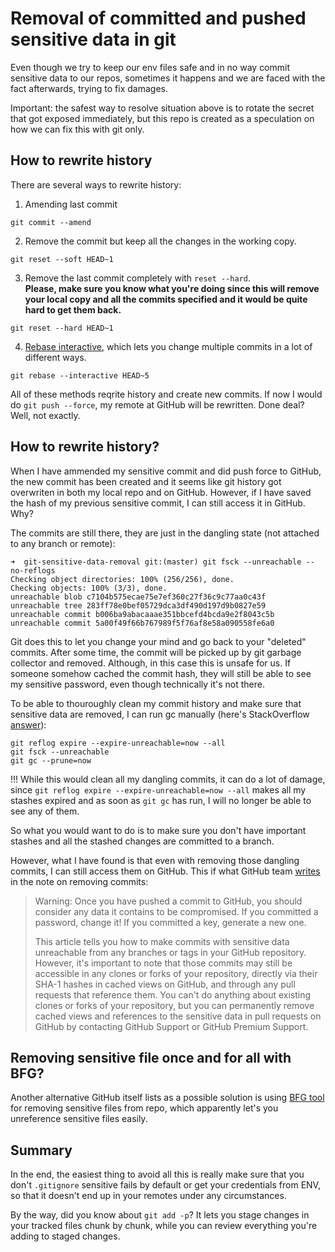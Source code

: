 # Removal of committed and pushed sensitive data in git

Even though we try to keep our env files safe and in no way commit sensitive data to our repos, sometimes it happens and we are faced with the fact afterwards, trying to fix damages.

Important: the safest way to resolve situation above is to rotate the secret that got exposed immediately, but this repo is created as a speculation on how we can fix this with git only.

## How to rewrite history
There are several ways to rewrite history:
1. Amending last commit
```
git commit --amend
```
2. Remove the commit but keep all the changes in the working copy.
```
git reset --soft HEAD~1
```
3. Remove the last commit completely with `reset --hard`.  
**Please, make sure you know what you're doing since this will remove your local copy and all the commits specified and it would be quite hard to get them back.**
```
git reset --hard HEAD~1
```
4. [Rebase interactive](https://git-scm.com/book/en/v2/Git-Tools-Rewriting-History), which lets you change multiple commits in a lot of different ways.
```
git rebase --interactive HEAD~5
```

All of these methods reqrite history and create new commits. If now I would do `git push --force`, my remote at GitHub will be rewritten. Done deal? Well, not exactly.

## How to rewrite history?

When I have ammended my sensitive commit and did push force to GitHub, the new commit has been created and it seems like git history got overwriten in both my local repo and on GitHub. However, if I have saved the hash of my previous sensitive commit, I can still access it in GitHub. Why?

The commits are still there, they are just in the dangling state (not attached to any branch or remote):
```
➜  git-sensitive-data-removal git:(master) git fsck --unreachable --no-reflogs
Checking object directories: 100% (256/256), done.
Checking objects: 100% (3/3), done.
unreachable blob c7104b575ecae75e7ef360c27f36c9c77aa0c43f
unreachable tree 283ff78e0bef05729dca3df490d197d9b0827e59
unreachable commit b006ba9abacaaae351bbcefd4bcda9e2f8043c5b
unreachable commit 5a00f49f66b767989f5f76af8e58a090558fe6a0
```

Git does this to let you change your mind and go back to your "deleted" commits. After some time, the commit will be picked up by git garbage collector and removed. Although, in this case this is unsafe for us. If someone somehow cached the commit hash, they will still be able to see my sensitive password, even though technically it's not there.

To be able to thouroughly clean my commit history and make sure that sensitive data are removed, I can run gc manually (here's StackOverflow [answer](https://stackoverflow.com/questions/3765234/listing-and-deleting-git-commits-that-are-under-no-branch-dangling)):

```
git reflog expire --expire-unreachable=now --all
git fsck --unreachable
git gc --prune=now
```

!!! While this would clean all my dangling commits, it can do a lot of damage, since `git reflog expire --expire-unreachable=now --all` makes all my stashes expired and as soon as `git gc` has run, I will no longer be able to see any of them.

So what you would want to do is to make sure you don't have important stashes and all the stashed changes are committed to a branch.

However, what I have found is that even with removing those dangling commits, I can still access them on GitHub.
This if what GitHub team [writes](https://help.github.com/en/articles/removing-sensitive-data-from-a-repository) in the note on removing commits:

> Warning: Once you have pushed a commit to GitHub, you should consider any data it contains to be compromised. If you committed a password, change it! If you committed a key, generate a new one.
> 
> This article tells you how to make commits with sensitive data unreachable from any branches or tags in your GitHub repository. However, it's important to note that those commits may still be accessible in any clones or forks of your repository, directly via their SHA-1 hashes in cached views on GitHub, and through any pull requests that reference them. You can't do anything about existing clones or forks of your repository, but you can permanently remove cached views and references to the sensitive data in pull requests on GitHub by contacting GitHub Support or GitHub Premium Support.

## Removing sensitive file once and for all with BFG?

Another alternative GitHub itself lists as a possible solution is using [BFG tool](https://rtyley.github.io/bfg-repo-cleaner/) for removing sensitive files from repo, which apparently let's you unreference sensitive files easily.

## Summary

In the end, the easiest thing to avoid all this is really make sure that you don't `.gitignore` sensitive fails by default or get your credentials from ENV, so that it doesn't end up in your remotes under any circumstances.

By the way, did you know about `git add -p`? It lets you stage changes in your tracked files chunk by chunk, while you can review everything you're adding to staged changes.
